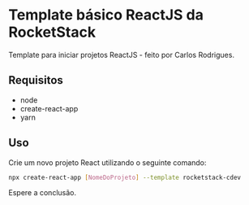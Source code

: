 # Template básico ReactJS da RocketStack

Template para iniciar projetos ReactJS - feito por Carlos Rodrigues.

## Requisitos

- node
- create-react-app
- yarn

## Uso

Crie um novo projeto React utilizando o seguinte comando:

```sh
npx create-react-app [NomeDoProjeto] --template rocketstack-cdev
```

Espere a conclusão.
